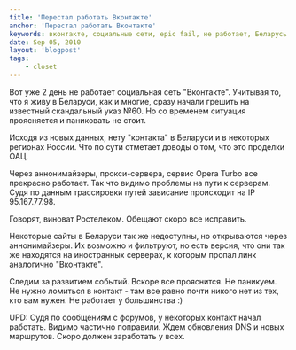 ```yaml
---
title: 'Перестал работать Вконтакте'
anchor: 'Перестал работать Вконтакте'
keywords: вконтакте, социальные сети, epic fail, не работает, Беларусь
date: Sep 05, 2010
layout: 'blogpost'
tags:
    - closet
---
```


Вот уже 2 день не работает социальная сеть "Вконтакте". Учитывая то, что я живу в Беларуси, как и многие, сразу начали грешить на известный скандальный указ №60. Но со временем ситуация проясняется и паниковать не стоит.

Исходя из новых данных, нету "контакта" в Беларуси и в некоторых регионах России. Что по сути отметает доводы о том, что это проделки ОАЦ.

<!-- cut -->

Через аннонимайзеры, прокси-сервера, сервис Opera Turbo все прекрасно работает. Так что видимо проблемы на пути к серверам. Судя по данным трассировки путей зависание происходит на IP 95.167.77.98.

Говорят, виноват Ростелеком. Обещают скоро все исправить.

Некоторые сайты в Беларуси так же недоступны, но открываются через аннонимайзеры. Их возможно и фильтруют, но есть версия, что они так же находятся на иностранных серверах, к которым пропал линк аналогично "Вконтакте".

Следим за развитием событий. Вскоре все прояснится. Не паникуем. Не нужно ломиться в контакт - там все равно почти никого нет из тех, кто вам нужен. Не работает у большинства :)

UPD: Судя по сообщениям с форумов, у некоторых контакт начал работать. Видимо частично поправили. Ждем обновления DNS и новых маршрутов. Скоро должен заработать у всех.
